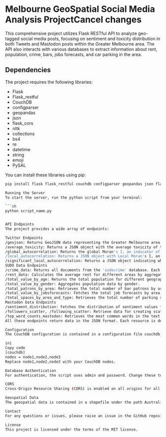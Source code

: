 # Melbourne GeoSpatial Social Media Analysis ProjectCancel changes

This comprehensive project utilizes Flask RESTful API to analyze geo-tagged social media posts, focusing on sentiment and toxicity distribution in both Tweets and Mastodon posts within the Greater Melbourne area. The API also interacts with various databases to extract information about rent, population, crime, bars, jobs forecasts, and car parking in the area.

## Dependencies

The project requires the following libraries:

- Flask
- Flask_restful
- CouchDB
- configparser
- geopandas
- json
- flask_cors
- nltk
- collections
- bs4
- re
- datetime
- string
- emoji
- PySAL

You can install these libraries using pip:


```sh
pip install flask flask_restful couchdb configparser geopandas json flask_cors nltk collections bs4 re datetime string emoji pysal

Running the Server
To start the server, run the python script from your terminal:

```sh
python script_name.py


API Endpoints
The project provides a wide array of endpoints:

Twitter Endpoints
/geojson: Returns GeoJSON data representing the Greater Melbourne area.
/average_toxicity: Returns a JSON object with the average toxicity of tweets for each suburb in Greater Melbourne.
/global_autocorrelation: Returns the global Moran's I, an indicator of spatial autocorrelation, based on the average tweet toxicity. It can take two optional parameters - 'rule' to choose the contiguity rule ('queen' or 'rook') and 'alpha' for the significance level.
/local_autocorrelation: Returns a JSON object with Local Moran's I, an indicator of local spatial autocorrelation, based on the average tweet toxicity for each suburb in Greater Melbourne. It can take two optional parameters - 'rule' to choose the contiguity rule ('queen' or 'rook') and 'alpha' for the significance level.
/significant_local_autocorrelation: Returns a JSON object indicating whether each suburb in Greater Melbourne shows significant local spatial autocorrelation of tweet toxicity, based on the provided significance level ('alpha') and contiguity rule ('rule').
SUDO Data Endpoints
/crime_data: Returns all documents from the 'sudocrime' database. Each document presumably contains information about a specific crime.
/rent_data: Calculates the average rent for different areas by aggregating data from the 'sudorent' database. The calculation is based on ranges of rent prices and the number of rentals in each range.
/total_value_by_age: Returns the total population for different geographical areas by age group, based on data from the 'sudopopulation' database.
/total_value_by_gender: Aggregates population data by gender.
/total_patrons_by_area: Retrieves the total number of bar patrons by area, based on data from the 'sudobars' database.
/total_value_by_jobsforecasts: Fetches the total job forecasts by area, based on data from the 'sudojobsforecasts' database.
/total_spaces_by_area_and_type: Retrieves the total number of parking spaces by area and type, based on data from the 'sudocarpark' database.
Mastodon Data Endpoints
/sentiment_distribution: Fetches the distribution of sentiment values from the Mastodon social media posts stored in the 'mastodon_comb' database.
/followers_scatter, /following_scatter: Retrieve data for creating scatter plots of the number of followers/followings against the toxicity of posts for users in the 'mastodon_comb' database.
/top_word_counts_mastodon: Retrieves the most common words in the text of the Mastodon posts stored in the 'mastodon_comb' database.
All these endpoints return data in the JSON format. Each resource is defined as a class that inherits from Resource, a class provided by the Flask-RESTful library.

Configuration
The CouchDB configuration is contained in a configuration file couchdb_config.ini which needs to be created and should look like this:

ini
Copy code
[couchdb]
nodes = node1,node2,node3
Replace node1,node2,node3 with your CouchDB nodes.

Database Authentication
For authentication, the script uses admin and password. Change these to your CouchDB credentials.

CORS
Cross-Origin Resource Sharing (CORS) is enabled on all origins for all routes. Adjust the origins parameter as needed for your setup.

Geospatial Data
The geospatial data is contained in a shapefile under the path Australia_shapefiles/SA2_2021_AUST_GDA2020.shp. Make sure the file is present in the mentioned path before running the script.

Contact
For any questions or issues, please raise an issue in the GitHub repository.

License
This project is licensed under the terms of the MIT license.

